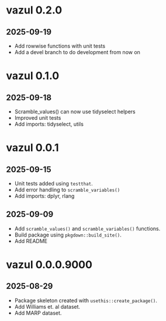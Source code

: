 # vazul 0.2.0
## 2025-09-19
* Add rowwise functions with unit tests
* Add a devel branch to do development from now on


# vazul 0.1.0
## 2025-09-18
* Scramble_values() can now use tidyselect helpers
* Improved unit tests
* Add imports: tidyselect, utils

# vazul 0.0.1
## 2025-09-15
* Unit tests added using `testthat`.
* Add error handling to `scramble_variables()`
* Add imports: dplyr, rlang
## 2025-09-09
* Add `scramble_values()` and `scramble_variables()` functions.
* Build package using `pkgdown::build_site()`.
* Add README

# vazul 0.0.0.9000
## 2025-08-29
* Package skeleton created with `usethis::create_package()`.
* Add Williams et. al dataset.
* Add MARP dataset.
